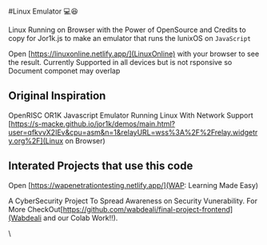 
#Linux Emulator	:computer::satisfied:

Linux Running on Browser with the Power of OpenSource and Credits to copy for Jor1k.js to make an emulator that runs the lunixOS on `JavaScript` 

Open [https://linuxonline.netlify.app/](LinuxOnline) with your browser to see the result.
Currently Supported in all devices but is not rsponsive so Document componet may overlap

## Original Inspiration

OpenRISC OR1K Javascript Emulator Running Linux With Network Support [https://s-macke.github.io/jor1k/demos/main.html?user=qfkvvX2IEv&cpu=asm&n=1&relayURL=wss%3A%2F%2Frelay.widgetry.org%2F](Linux on Browser)

## Interated Projects that use this code 

Open [https://wapenetrationtesting.netlify.app/](WAP: Learning Made Easy) 

A CyberSecurity Project To Spread Awareness on Security Vunerability. For More CheckOut[https://github.com/wabdeali/final-project-frontend](Wabdeali and our Colab Work!!).



\